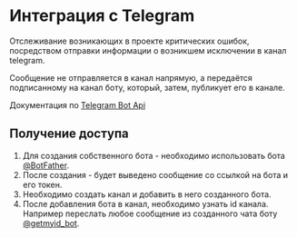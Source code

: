 # Интеграция с Telegram

Отслеживание возникающих в проекте критических ошибок, посредством отправки информации о возникшем исключении в канал telegram.

Сообщение не отправляется в канал напрямую, а передаётся подписанному на канал боту, который, затем, публикует его в канале.

Документация по [Telegram Bot Api](https://tlgrm.ru/docs/bots/api#available-methods)

## Получение доступа

1. Для создания собственного бота - необходимо использовать бота [@BotFather](https://t.me/BotFather).
3. После создания - будет выведено сообщение cо ссылкой на бота и его токен.
4. Необходимо создать канал и добавить в него созданного бота.
5. После добавления бота в канал, необходимо узнать id канала. Например переслать любое сообщение из созданного чата боту [@getmyid_bot](https://t.me/getmyid_bot).
